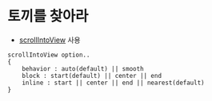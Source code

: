 # 토끼를 찾아라

- [scrollIntoView](https://developer.mozilla.org/en-US/docs/Web/API/Element/scrollIntoView) 사용

```
scrollIntoView option..
{
    behavior : auto(default) || smooth
    block : start(default) || center || end
    inline : start || center || end || nearest(default)
}
```
